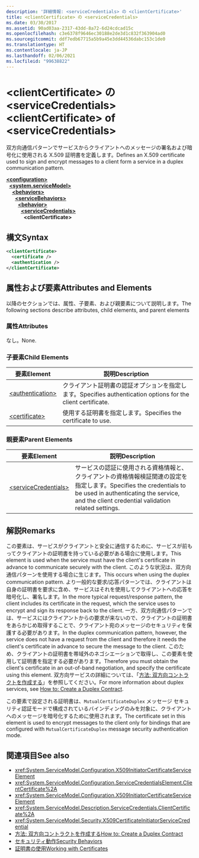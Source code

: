 ```yaml
---
description: '詳細情報: <serviceCredentials> の <clientCertificate>'
title: <clientCertificate> の <serviceCredentials>
ms.date: 03/30/2017
ms.assetid: 90ad03aa-2317-43dd-8a72-6d24cdcad15c
ms.openlocfilehash: c3e6378f9646ec30188e2de3d1c832f363904ad0
ms.sourcegitcommit: ddf7edb67715a5b9a45e3dd44536dabc153c1de0
ms.translationtype: HT
ms.contentlocale: ja-JP
ms.lasthandoff: 02/06/2021
ms.locfileid: "99638822"
---
```

# <a name="clientcertificate-of-servicecredentials"></a><span data-ttu-id="a0af1-103">\<clientCertificate> の \<serviceCredentials></span><span class="sxs-lookup"><span data-stu-id="a0af1-103">\<clientCertificate> of \<serviceCredentials></span></span>

<span data-ttu-id="a0af1-104">双方向通信パターンでサービスからクライアントへのメッセージの署名および暗号化に使用される X.509 証明書を定義します。</span><span class="sxs-lookup"><span data-stu-id="a0af1-104">Defines an X.509 certificate used to sign and encrypt messages to a client form a service in a duplex communication pattern.</span></span>  
  
[**\<configuration>**](../configuration-element.md)\
&nbsp;&nbsp;[**\<system.serviceModel>**](system-servicemodel.md)\
&nbsp;&nbsp;&nbsp;&nbsp;[**\<behaviors>**](behaviors.md)\
&nbsp;&nbsp;&nbsp;&nbsp;&nbsp;&nbsp;[**\<serviceBehaviors>**](servicebehaviors.md)\
&nbsp;&nbsp;&nbsp;&nbsp;&nbsp;&nbsp;&nbsp;&nbsp;[**\<behavior>**](behavior-of-servicebehaviors.md)\
&nbsp;&nbsp;&nbsp;&nbsp;&nbsp;&nbsp;&nbsp;&nbsp;&nbsp;&nbsp;[**\<serviceCredentials>**](servicecredentials.md)\
&nbsp;&nbsp;&nbsp;&nbsp;&nbsp;&nbsp;&nbsp;&nbsp;&nbsp;&nbsp;&nbsp;&nbsp;**\<clientCertificate>**  
  
## <a name="syntax"></a><span data-ttu-id="a0af1-105">構文</span><span class="sxs-lookup"><span data-stu-id="a0af1-105">Syntax</span></span>  
  
```xml  
<clientCertificate>
  <certificate />
  <authentication />
</clientCertificate>
```  
  
## <a name="attributes-and-elements"></a><span data-ttu-id="a0af1-106">属性および要素</span><span class="sxs-lookup"><span data-stu-id="a0af1-106">Attributes and Elements</span></span>  

 <span data-ttu-id="a0af1-107">以降のセクションでは、属性、子要素、および親要素について説明します。</span><span class="sxs-lookup"><span data-stu-id="a0af1-107">The following sections describe attributes, child elements, and parent elements</span></span>  
  
### <a name="attributes"></a><span data-ttu-id="a0af1-108">属性</span><span class="sxs-lookup"><span data-stu-id="a0af1-108">Attributes</span></span>  

 <span data-ttu-id="a0af1-109">なし。</span><span class="sxs-lookup"><span data-stu-id="a0af1-109">None.</span></span>  
  
### <a name="child-elements"></a><span data-ttu-id="a0af1-110">子要素</span><span class="sxs-lookup"><span data-stu-id="a0af1-110">Child Elements</span></span>  
  
|<span data-ttu-id="a0af1-111">要素</span><span class="sxs-lookup"><span data-stu-id="a0af1-111">Element</span></span>|<span data-ttu-id="a0af1-112">説明</span><span class="sxs-lookup"><span data-stu-id="a0af1-112">Description</span></span>|  
|-------------|-----------------|  
|[\<authentication>](authentication-of-clientcertificate-element.md)|<span data-ttu-id="a0af1-113">クライアント証明書の認証オプションを指定します。</span><span class="sxs-lookup"><span data-stu-id="a0af1-113">Specifies authentication options for the client certificate.</span></span>|  
|[\<certificate>](certificate-of-clientcertificate-element.md)|<span data-ttu-id="a0af1-114">使用する証明書を指定します。</span><span class="sxs-lookup"><span data-stu-id="a0af1-114">Specifies the certificate to use.</span></span>|  
  
### <a name="parent-elements"></a><span data-ttu-id="a0af1-115">親要素</span><span class="sxs-lookup"><span data-stu-id="a0af1-115">Parent Elements</span></span>  
  
|<span data-ttu-id="a0af1-116">要素</span><span class="sxs-lookup"><span data-stu-id="a0af1-116">Element</span></span>|<span data-ttu-id="a0af1-117">説明</span><span class="sxs-lookup"><span data-stu-id="a0af1-117">Description</span></span>|  
|-------------|-----------------|  
|[\<serviceCredentials>](servicecredentials.md)|<span data-ttu-id="a0af1-118">サービスの認証に使用される資格情報と、クライアントの資格情報検証関連の設定を指定します。</span><span class="sxs-lookup"><span data-stu-id="a0af1-118">Specifies the credentials to be used in authenticating the service, and the client credential validation related settings.</span></span>|  
  
## <a name="remarks"></a><span data-ttu-id="a0af1-119">解説</span><span class="sxs-lookup"><span data-stu-id="a0af1-119">Remarks</span></span>  

 <span data-ttu-id="a0af1-120">この要素は、サービスがクライアントと安全に通信するために、サービスが前もってクライアントの証明書を持っている必要がある場合に使用します。</span><span class="sxs-lookup"><span data-stu-id="a0af1-120">This element is used when the service must have the client's certificate in advance to communicate securely with the client.</span></span> <span data-ttu-id="a0af1-121">このような状況は、双方向通信パターンを使用する場合に生じます。</span><span class="sxs-lookup"><span data-stu-id="a0af1-121">This occurs when using the duplex communication pattern.</span></span> <span data-ttu-id="a0af1-122">より一般的な要求/応答パターンでは、クライアントは自身の証明書を要求に含め、サービスはそれを使用してクライアントへの応答を暗号化し、署名します。</span><span class="sxs-lookup"><span data-stu-id="a0af1-122">In the more typical request/response pattern, the client includes its certificate in the request, which the service uses to encrypt and sign its response back to the client.</span></span> <span data-ttu-id="a0af1-123">一方、双方向通信パターンでは、サービスにはクライアントからの要求が来ないので、クライアントの証明書をあらかじめ取得することで、クライアント宛のメッセージのセキュリティを保護する必要があります。</span><span class="sxs-lookup"><span data-stu-id="a0af1-123">In the duplex communication pattern, however, the service does not have a request from the client and therefore it needs the client's certificate in advance to secure the message to the client.</span></span> <span data-ttu-id="a0af1-124">このため、クライアントの証明書を帯域外のネゴシエーションで取得し、この要素を使用して証明書を指定する必要があります。</span><span class="sxs-lookup"><span data-stu-id="a0af1-124">Therefore you must obtain the client's certificate in an out-of-band negotiation, and specify the certificate using this element.</span></span> <span data-ttu-id="a0af1-125">双方向サービスの詳細については、「[方法: 双方向コントラクトを作成する](../../../wcf/feature-details/how-to-create-a-duplex-contract.md)」を参照してください。</span><span class="sxs-lookup"><span data-stu-id="a0af1-125">For more information about duplex services, see [How to: Create a Duplex Contract](../../../wcf/feature-details/how-to-create-a-duplex-contract.md).</span></span>  
  
 <span data-ttu-id="a0af1-126">この要素で設定される証明書は、`MutualCertificateDuplex` メッセージ セキュリティ認証モードで構成されているバインディングのみを対象に、クライアントへのメッセージを暗号化するために使用されます。</span><span class="sxs-lookup"><span data-stu-id="a0af1-126">The certificate set in this element is used to encrypt messages to the client only for bindings that are configured with `MutualCertificateDuplex` message security authentication mode.</span></span>  
  
## <a name="see-also"></a><span data-ttu-id="a0af1-127">関連項目</span><span class="sxs-lookup"><span data-stu-id="a0af1-127">See also</span></span>

- <xref:System.ServiceModel.Configuration.X509InitiatorCertificateServiceElement>
- <xref:System.ServiceModel.Configuration.ServiceCredentialsElement.ClientCertificate%2A>
- <xref:System.ServiceModel.Configuration.X509InitiatorCertificateServiceElement>
- <xref:System.ServiceModel.Description.ServiceCredentials.ClientCertificate%2A>
- <xref:System.ServiceModel.Security.X509CertificateInitiatorServiceCredential>
- [<span data-ttu-id="a0af1-128">方法: 双方向コントラクトを作成する</span><span class="sxs-lookup"><span data-stu-id="a0af1-128">How to: Create a Duplex Contract</span></span>](../../../wcf/feature-details/how-to-create-a-duplex-contract.md)
- [<span data-ttu-id="a0af1-129">セキュリティ動作</span><span class="sxs-lookup"><span data-stu-id="a0af1-129">Security Behaviors</span></span>](../../../wcf/feature-details/security-behaviors-in-wcf.md)
- [<span data-ttu-id="a0af1-130">証明書の使用</span><span class="sxs-lookup"><span data-stu-id="a0af1-130">Working with Certificates</span></span>](../../../wcf/feature-details/working-with-certificates.md)
